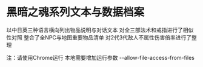 黑暗之魂系列文本与数据档案
===================
以中日英三种语言横向列出物品说明与对话文本
对全三部法术和戒指进行了相似性对照
整合了全NPC与地图重要物品清单
对2代3代敌人不属性伤害倍率进行了整理

注：请使用Chrome运行
本地需要增加运行参数 --allow-file-access-from-files
